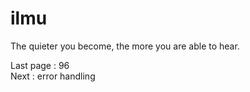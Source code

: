 # ilmu
The quieter you become, the more you are able to hear. 

Last page : 96 <br>
Next : error handling

